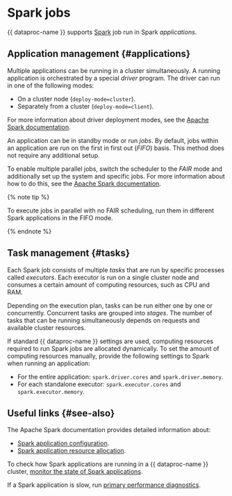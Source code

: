 # Spark jobs

{{ dataproc-name }} supports [Spark](https://spark.apache.org/docs/latest/sql-programming-guide.html) job run in Spark _applications_.

## Application management {#applications}

Multiple applications can be running in a cluster simultaneously. A running application is orchestrated by a special _driver_ program. The driver can run in one of the following modes:

* On a cluster node (`deploy-mode=cluster`).
* Separately from a cluster (`deploy-mode=client`).

For more information about driver deployment modes, see the [Apache Spark documentation](https://spark.apache.org/docs/latest/running-on-yarn.html#launching-spark-on-yarn).

An application can be in standby mode or run _jobs_. By default, jobs within an application are run on the first in first out (_FIFO_) basis. This method does not require any additional setup.

To enable multiple parallel jobs, switch the scheduler to the _FAIR_ mode and additionally set up the system and specific jobs. For more information about how to do this, see the [Apache Spark documentation](https://spark.apache.org/docs/latest/job-scheduling.html#scheduling-within-an-application).

{% note tip %}

To execute jobs in parallel with no FAIR scheduling, run them in different Spark applications in the FIFO mode.

{% endnote %}

## Task management {#tasks}

Each Spark job consists of multiple _tasks_ that are run by specific processes called _executors_. Each executor is run on a single cluster node and consumes a certain amount of computing resources, such as CPU and RAM.

Depending on the execution plan, tasks can be run either one by one or concurrently. Concurrent tasks are grouped into _stages_. The number of tasks that can be running simultaneously depends on requests and available cluster resources.

If standard {{ dataproc-name }} settings are used, computing resources required to run Spark jobs are allocated dynamically. To set the amount of computing resources manually, provide the following settings to Spark when running an application:

* For the entire application: `spark.driver.cores` and `spark.driver.memory`.
* For each standalone executor: `spark.executor.cores` and `spark.executor.memory`.

## Useful links {#see-also}

The Apache Spark documentation provides detailed information about:

* [Spark application configuration](https://spark.apache.org/docs/latest/configuration.html).
* [Spark application resource allocation](https://spark.apache.org/docs/latest/running-on-yarn.html#resource-allocation-and-configuration-overview).

To check how Spark applications are running in a {{ dataproc-name }} cluster, [monitor the state of Spark applications](../operations/spark-monitoring.md).

If a Spark application is slow, run [primary performance diagnostics](../operations/spark-diagnostics.md#diagnostics).
